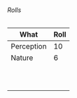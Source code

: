 ###### Rolls
| What       | Roll |
| ---------- | ---- |
| Perception | 10   |
| Nature     | 6    | 
|            |      |
|            |      |
|            |      |
|            |      |
|            |      |
|            |      |
|            |      |
|            |      |
|            |      |
|            |      |